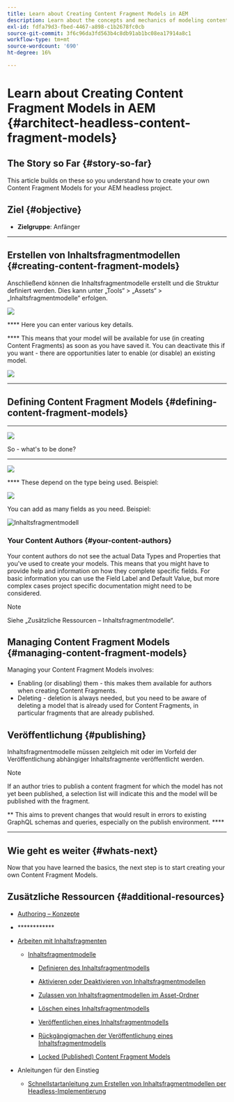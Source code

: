 ```yaml
---
title: Learn about Creating Content Fragment Models in AEM
description: Learn about the concepts and mechanics of modeling content for your Headless CMS using Content Fragments Models.
exl-id: fdfa79d3-fbed-4467-a898-c1b2678fc0cb
source-git-commit: 3f6c96da3fd563b4c8db91ab1bc08ea17914a8c1
workflow-type: tm+mt
source-wordcount: '690'
ht-degree: 16%

---
```


# Learn about Creating Content Fragment Models in AEM {#architect-headless-content-fragment-models}

## The Story so Far {#story-so-far}

[](overview.md)[](basics.md)

This article builds on these so you understand how to create your own Content Fragment Models for your AEM headless project.

## Ziel {#objective}

* **Zielgruppe**: Anfänger
* ****

<!-- which persona does this? -->
<!-- and who allows the configuration on the folders? -->

<!--
## Enabling Content Fragment Models {#enabling-content-fragment-models}

At the very start you need to enable Content Fragment Models for your site, this is done in the Configuration Browser; under Tools -> General -> Configuration Browser. You can either select to configure the global entry, or create a new configuration. For example:

![Define configuration](/help/assets/content-fragments/assets/cfm-conf-01.png)

>[!NOTE]
>
>See Additional Resources - Content Fragments in the Configuration Browser
-->

## Erstellen von Inhaltsfragmentmodellen {#creating-content-fragment-models}

Anschließend können die Inhaltsfragmentmodelle erstellt und die Struktur definiert werden. Dies kann unter „Tools“ > „Assets“ > „Inhaltsfragmentmodelle“ erfolgen.

![](assets/cfm-tools.png)

**** Here you can enter various key details.

**** This means that your model will be available for use (in creating Content Fragments) as soon as you have saved it. You can deactivate this if you want - there are opportunities later to enable (or disable) an existing model.

![](/help/assets/content-fragments/assets/cfm-models-02.png)

********

## Defining Content Fragment Models {#defining-content-fragment-models}

****

![](/help/assets/content-fragments/assets/cfm-models-03.png)

So - what&#39;s to be done?

****

![](/help/assets/content-fragments/assets/cfm-models-04.png)

**** These depend on the type being used. Beispiel:

![](/help/assets/content-fragments/assets/cfm-models-05.png)

You can add as many fields as you need. Beispiel:

![Inhaltsfragmentmodell](/help/assets/content-fragments/assets/cfm-models-07.png)

### Your Content Authors {#your-content-authors}

Your content authors do not see the actual Data Types and Properties that you&#39;ve used to create your models. This means that you might have to provide help and information on how they complete specific fields. For basic information you can use the Field Label and Default Value, but more complex cases project specific documentation might need to be considered.

>[!NOTE]
>
>Siehe „Zusätzliche Ressourcen – Inhaltsfragmentmodelle“.

## Managing Content Fragment Models {#managing-content-fragment-models}

<!-- needs more details -->

Managing your Content Fragment Models involves:

* Enabling (or disabling) them - this makes them available for authors when creating Content Fragments.
* Deleting - deletion is always needed, but you need to be aware of deleting a model that is already used for Content Fragments, in particular fragments that are already published.

## Veröffentlichung {#publishing}

<!-- needs more details -->

Inhaltsfragmentmodelle müssen zeitgleich mit oder im Vorfeld der Veröffentlichung abhängiger Inhaltsfragmente veröffentlicht werden.

>[!NOTE]
>
>If an author tries to publish a content fragment for which the model has not yet been published, a selection list will indicate this and the model will be published with the fragment.

** This aims to prevent changes that would result in errors to existing GraphQL schemas and queries, especially on the publish environment. ****

********

## Wie geht es weiter {#whats-next}

Now that you have learned the basics, the next step is to start creating your own Content Fragment Models.

## Zusätzliche Ressourcen {#additional-resources}

* [Authoring – Konzepte](/help/sites-cloud/authoring/getting-started/concepts.md)

* [](/help/sites-cloud/authoring/getting-started/basic-handling.md)************

* [Arbeiten mit Inhaltsfragmenten](/help/assets/content-fragments/content-fragments.md)

   * [Inhaltsfragmentmodelle](/help/assets/content-fragments/content-fragments-models.md)

      * [Definieren des Inhaltsfragmentmodells](/help/assets/content-fragments/content-fragments-models.md#defining-your-content-fragment-model)

      * [Aktivieren oder Deaktivieren von Inhaltsfragmentmodellen](/help/assets/content-fragments/content-fragments-models.md#enabling-disabling-a-content-fragment-model)

      * [Zulassen von Inhaltsfragmentmodellen im Asset-Ordner](/help/assets/content-fragments/content-fragments-models.md#allowing-content-fragment-models-assets-folder)

      * [Löschen eines Inhaltsfragmentmodells](/help/assets/content-fragments/content-fragments-models.md#deleting-a-content-fragment-model)

      * [Veröffentlichen eines Inhaltsfragmentmodells](/help/assets/content-fragments/content-fragments-models.md#publishing-a-content-fragment-model)

      * [Rückgängigmachen der Veröffentlichung eines Inhaltsfragmentmodells](/help/assets/content-fragments/content-fragments-models.md#unpublishing-a-content-fragment-model)

      * [Locked (Published) Content Fragment Models](/help/assets/content-fragments/content-fragments-models.md#locked-published-content-fragment-models)

* Anleitungen für den Einstieg

   * [Schnellstartanleitung zum Erstellen von Inhaltsfragmentmodellen per Headless-Implementierung](/help/implementing/developing/headless/getting-started/create-content-model.md)
